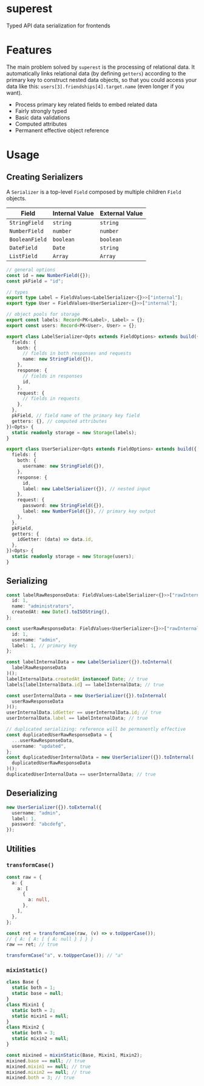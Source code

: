# superest

Typed API data serialization for frontends

# Features

The main problem solved by `superest` is the processing of relational data. It automatically links relational data (by defining `getters`) according to the primary key to construct nested data objects, so that you could access your data like this: `users[3].friendships[4].target.name` (even longer if you want).

- Process primary key related fields to embed related data
- Fairly strongly typed
- Basic data validations
- Computed attributes
- Permanent effective object reference

# Usage

## Creating Serializers

A `Serializer` is a top-level `Field` composed by multiple children `Field` objects.

| Field          | Internal Value | External Value |
| -------------- | -------------- | -------------- |
| `StringField`  | `string`       | `string`       |
| `NumberField`  | `number`       | `number`       |
| `BooleanField` | `boolean`      | `boolean`      |
| `DateField`    | `Date`         | `string`       |
| `ListField`    | `Array`        | `Array`        |

```ts
// general options
const id = new NumberField({});
const pkField = "id";

// types
export type Label = FieldValues<LabelSerializer<{}>>["internal"];
export type User = FieldValues<UserSerializer<{}>>["internal"];

// object pools for storage
export const labels: Record<PK<Label>, Label> = {};
export const users: Record<PK<User>, User> = {};

export class LabelSerializer<Opts extends FieldOptions> extends build({
  fields: {
    both: {
      // fields in both responses and requests
      name: new StringField({}),
    },
    response: {
      // fields in responses
      id,
    },
    request: {
      // fields in requests
    },
  },
  pkField, // field name of the primary key field
  getters: {}, // computed attributes
})<Opts> {
  static readonly storage = new Storage(labels);
}

export class UserSerializer<Opts extends FieldOptions> extends build({
  fields: {
    both: {
      username: new StringField({}),
    },
    response: {
      id,
      label: new LabelSerializer({}), // nested input
    },
    request: {
      password: new StringField({}),
      label: new NumberField({}), // primary key output
    },
  },
  pkField,
  getters: {
    idGetter: (data) => data.id,
  },
})<Opts> {
  static readonly storage = new Storage(users);
}
```

## Serializing

```ts
const labelRawResponseData: FieldValues<LabelSerializer<{}>>["rawInternal"] = {
  id: 1,
  name: "administrators",
  createdAt: new Date().toISOString(),
};

const userRawResponseData: FieldValues<UserSerializer<{}>>["rawInternal"] = {
  id: 1,
  username: "admin",
  label: 1, // primary key
};

const labelInternalData = new LabelSerializer({}).toInternal(
  labelRawResponseData
)();
labelInternalData.createdAt instanceof Date; // true
labels[labelInternalData.id] == labelInternalData; // true

const userInternalData = new UserSerializer({}).toInternal(
  userRawResponseData
)();
userInternalData.idGetter == userInternalData.id; // true
userInternalData.label == labelInternalData; // true

// duplicated serializing: reference will be permanently effective
const duplicatedUserRawResponseData = {
  ...userRawResponseData,
  username: "updated",
};
const duplicatedUserInternalData = new UserSerializer({}).toInternal(
  duplicatedUserRawResponseData
)();
duplicatedUserInternalData == userInternalData; // true
```

## Deserializing

```ts
new UserSerializer({}).toExternal({
  username: "admin",
  label: 1,
  password: "abcdefg",
});
```

## Utilities

### `transformCase()`

```ts
const raw = {
  a: {
    a: [
      {
        a: null,
      },
    ],
  },
};

const ret = transformCase(raw, (v) => v.toUpperCase());
// { A: { A: [ { A: null } ] } }
raw == ret; // true

transformCase("a", v.toUpperCase()); // "a"
```

### `mixinStatic()`

```ts
class Base {
  static both = 1;
  static base = null;
}
class Mixin1 {
  static both = 2;
  static mixin1 = null;
}
class Mixin2 {
  static both = 3;
  static mixin2 = null;
}

const mixined = mixinStatic(Base, Mixin1, Mixin2);
mixined.base == null; // true
mixined.mixin1 == null; // true
mixined.mixin2 == null; // true
mixined.both = 3; // true
```
